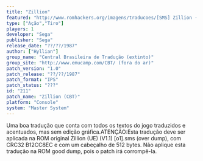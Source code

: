 ```yaml
---
title: "Zillion"
featured: "http://www.romhackers.org/imagens/traducoes/[SMS] Zillion - CBT - 1.png"
type: ["Ação","Tiro"]
players: 1
developer: "Sega"
publisher: "Sega"
release_date: "??/??/1987"
author: ["Hyllian"]
group_name: "Central Brasileira de Tradução (extinto)"
group_site: "http://www.emucamp.com/CBT/ (fora do ar)"
patch_version: "1.0"
patch_release: "??/??/1987"
patch_format: "IPS"
patch_status: "???"
id: "211"
patch_name: "Zillion (CBT)"
platform: "Console"
system: "Master System"
---
```


Uma boa tradução que conta com todos os textos do jogo traduzidos e acentuados, mas sem edição gráfica.ATENÇÃO:Esta tradução deve ser aplicada na ROM original Zillion (UE) (V1.1) [o1].sms (over dump), com CRC32 B12CC8EC e com um cabeçalho de 512 bytes. Não aplique esta tradução na ROM good dump, pois o patch irá corrompê-la.
